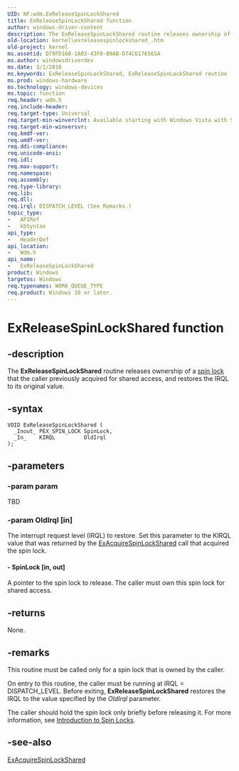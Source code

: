 ```yaml
---
UID: NF:wdm.ExReleaseSpinLockShared
title: ExReleaseSpinLockShared function
author: windows-driver-content
description: The ExReleaseSpinLockShared routine releases ownership of a spin lock that the caller previously acquired for shared access, and restores the IRQL to its original value.
old-location: kernel\exreleasespinlockshared_.htm
old-project: kernel
ms.assetid: D79FD160-1A03-43F0-B9AB-D74C6176565A
ms.author: windowsdriverdev
ms.date: 3/1/2018
ms.keywords: ExReleaseSpinLockShared, ExReleaseSpinLockShared routine [Kernel-Mode Driver Architecture], kernel.exreleasespinlockshared_, wdm/ExReleaseSpinLockShared
ms.prod: windows-hardware
ms.technology: windows-devices
ms.topic: function
req.header: wdm.h
req.include-header: 
req.target-type: Universal
req.target-min-winverclnt: Available starting with Windows Vista with SP1.
req.target-min-winversvr: 
req.kmdf-ver: 
req.umdf-ver: 
req.ddi-compliance: 
req.unicode-ansi: 
req.idl: 
req.max-support: 
req.namespace: 
req.assembly: 
req.type-library: 
req.lib: 
req.dll: 
req.irql: DISPATCH_LEVEL (See Remarks.)
topic_type:
-	APIRef
-	kbSyntax
api_type:
-	HeaderDef
api_location:
-	Wdm.h
api_name:
-	ExReleaseSpinLockShared
product: Windows
targetos: Windows
req.typenames: WORK_QUEUE_TYPE
req.product: Windows 10 or later.
---
```


# ExReleaseSpinLockShared function


## -description


The <b>ExReleaseSpinLockShared</b> routine releases ownership of a  <a href="https://msdn.microsoft.com/a37c0db4-ff9c-4958-a9f4-62b671458d03">spin lock</a> that the caller previously acquired for shared access, and restores the IRQL to its original value.


## -syntax


````
VOID ExReleaseSpinLockShared (
  _Inout_ PEX_SPIN_LOCK SpinLock,
  _In_    KIRQL         OldIrql
);
````


## -parameters




### -param param

TBD


### -param OldIrql [in]

The interrupt request level (IRQL) to restore. Set this parameter to the KIRQL value that was returned by the <a href="https://msdn.microsoft.com/library/windows/hardware/hh451053">ExAcquireSpinLockShared</a> call that acquired the spin lock.


#### - SpinLock [in, out]

A pointer to the spin lock to release. The caller must own this spin lock for shared access.


## -returns



None.




## -remarks



This routine must be called only for a spin lock that is owned by the caller.

On entry to this routine, the caller must be running at IRQL = DISPATCH_LEVEL. Before exiting, <b>ExReleaseSpinLockShared</b> restores the IRQL to the value specified by the <i>OldIrql</i> parameter.

The caller should hold the spin lock only briefly before releasing it. For more information, see <a href="https://msdn.microsoft.com/library/windows/hardware/ff548114">Introduction to Spin Locks</a>.




## -see-also

<a href="https://msdn.microsoft.com/library/windows/hardware/hh451053">ExAcquireSpinLockShared</a>



 

 


